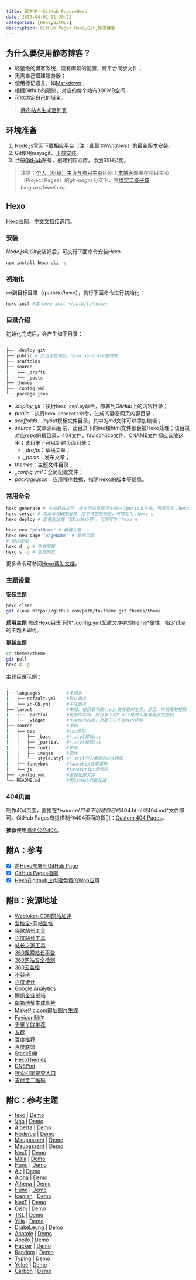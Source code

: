 ```yaml
---
title: 诞生记——GitHub Pages+Hexo
date: 2017-04-01 11:20:22
categories: [Hexo,GitHub]
description: GitHub Pages,Hexo,Git,静态博客
---
```

## 为什么要使用静态博客？
- 轻量级的博客系统，没有麻烦的配置，跨平台同步文件；
- 无需自己搭建服务器；
- 使用标记语言，如[Markdown](http://markdown.tw/)；
- 根据Github的限制，对应的每个站有300MB空间；
- 可以绑定自己的域名。

> [静态站点生成器列表](https://staticsitegenerators.net/)

## 环境准备

1. [Node.js官网](https://nodejs.org/)下载相应平台（注：此篇为*Windows*）的[最新版本](https://nodejs.org/en/download/)安装。
2. Git使用msysgit，[下载安装](https://git-scm.com/download/)。
3. 注册[GitHub](https://github.com)账号，创建相应仓库，添加SSH公钥。
  > 注意：[个人（组织）主页与项目主页](https://help.github.com/articles/user-organization-and-project-pages/)区别！[本博客](http://blog.wuzhiwei.cn)部署在项目主页（Project Pages）的*gh-pages*分支下，并[绑定二级子域](https://help.github.com/articles/setting-up-a-custom-subdomain/)*blog.wuzhiwei.cn*。

## Hexo
[Hexo官网](https://hexo.io/)，[中文文档传送门](https://hexo.io/zh-cn/docs/)。

### 安装
*Node.js*和*Git*安装好后，可执行下面命令安装*Hexo*：
``` bash
npm install hexo-cli -g
```
### 初始化
*cd*到目标目录（/path/to/hexo），执行下面命令进行初始化：
``` bash
hexo init #或 hexo init </path/to/hexo>
```
### 目录介绍
初始化完成后，会产生如下目录：
``` bash
.
├── .deploy_git
├── public # 此目录是稍后，hexo generate生成的
├── scaffolds
├── source
|   ├── _drafts
|   └── _posts
├── themes
├── _config.yml
└── package.json
```
- *.deploy_git*：执行`hexo deploy`命令，部署到*GitHub*上的内容目录；
- *public*：执行`hexo generate`命令，生成的静态网页内容目录；
- *scaffolds*：*layout*模板文件目录，其中的*md*文件可以添加编辑；
- *source*：文章源码目录，此目录下的*md*和*html*文件都会被Hexo处理；该目录对应*repo*的根目录，404文件、favicon.ico文件、CNAME文件都应该放这里；该目录下可以新建页面目录：
  - *_drafts*：草稿文章；
  - *_posts*：发布文章；
- *themes*：主题文件目录；
- *_config.yml*：全局配置文件；
- *package.json*：应用程序数据，指明Hexo的版本等信息。

### 常用命令
``` bash
hexo generate # 生成静态文件，会在当前目录下生成一个pulic文件夹，可简写为：hexo g
hexo server # 启动本地WEB服务，用于博客的预览，可简写为：hexo s
hexo deploy # 部署到远端（如GitHub等），可简写为：hexo n

hexo new "postName" # 新建文章
hexo new page "pageName" # 新建页面
# 组合使用
hexo d -g # 生成部署
hexo s -g # 生成预览
```
更多命令可参阅[Hexo帮助文档](https://hexo.io/zh-cn/docs/)。

### 主题设置
**安装主题**
``` bash
hexo clean
git clone https://github.com/path/to/theme.git themes/theme
```

**启用主题**
修改Hexo目录下的*_config.yml*配置文件中的*theme*属性，指定对应的主题名即可。

**更新主题**
``` bash
cd themes/theme
git pull
hexo s -g
```

主题目录示例：
``` bash
.
├── languages          #多语言
|   ├── default.yml    #默认语言
|   └── zh-CN.yml      #中文语言
├── layout             #布局，根目录下的*.ejs文件是对主页，分页，存档等的控制
|   ├── _partial       #局部的布局，此目录下的*.ejs是对头尾等局部的控制
|   └── _widget        #小挂件的布局，页面下方小挂件的控制
├── source             #源码
|   ├── css            #css源码 
|   |   ├── _base      #*.styl基础css
|   |   ├── _partial   #*.styl局部css
|   |   ├── fonts      #字体
|   |   ├── images     #图片
|   |   └── style.styl #*.styl引入需要的css源码
|   ├── fancybox       #fancybox效果源码
|   └── js             #javascript源代码
├── _config.yml        #主题配置文件
└── README.md          #用GitHub的都知道
```

### 404页面
制作404页面，直接在*/source/*目录下创建自己的*404.html*或*404.md*文件即可。GitHub Pages有提供制作404页面的指引：[Custom 404 Pages](https://help.github.com/articles/custom-404-pages)。

**推荐**使用[腾讯公益404](http://www.qq.com/404/)。

## 附A：参考
- [x] [將Hexo部署到GitHub Page](http://alincode.github.io/blog/2016/03/05/hexo-deploy/)
- [x] [GitHub Pages指南](http://wiki.jikexueyuan.com/project/github-pages-basics/)
- [x] [Hexo在github上构建免费的Web应用](http://blog.fens.me/hexo-blog-github/)

<!-- more -->
## 附B：资源地址
- [Webluker-CDN网站加速](http://www.webluker.com/)
- [监控宝-网站监控](http://www.jiankongbao.com/)
- [谷歌站长工具](http://www.google.com/intl/zh-CN/webmasters)
- [百度站长工具](http://zhanzhang.baidu.com/)
- [站长之家工具](http://tool.chinaz.com/)
- [360搜索站长平台](http://zhanzhang.so.com/)
- [360网站安全检测](http://webscan.360.cn/)
- [360云监控](http://jk.cloud.360.cn/)
- [不蒜子](http://busuanzi.ibruce.info/)
- [百度统计](http://tongji.baidu.com/)
- [Google Analytics](http://www.google.com/analytics/web/?hl=zh-CN)
- [腾讯企业邮箱](http://exmail.qq.com/)
- [邮箱地址生成图片](http://pic.sdodo.com/tool/mailpic)
- [MakePic.com邮址图片生成](http://www.makepic.com/email.php)
- [Favicon制作](http://tool.lu/favicon)
- [无觅关联推荐](http://www.wumii.com/widget/relatedItems)
- [友荐](http://www.ujian.cc/)
- [百度推荐](http://tuijian.baidu.com/)
- [百度联盟](http://union.baidu.com/)
- [StackEdit](https://stackedit.io/)
- [HexoThemes](https://github.com/hexojs/hexo/wiki/Themes)
- [DNSPod](https://www.dnspod.cn/)
- [搜索引擎提交入口](http://www.sousuoyinqingtijiao.com/)
- [支付宝二维码](https://qr.alipay.com/paipai/open.htm)

## 附C：参考主题
- [fexo](https://github.com/forsigner/fexo) | [Demo](http://forsigner.com/)
- [Vno](https://github.com/lenbo-ma/hexo-theme-vno) | [Demo](http://mlongbo.com/)
- [Alberta](https://github.com/ken8203/hexo-theme-alberta) | [Demo](http://jaychung.tw/)
- [Noderce](https://github.com/willerce/hexo-theme-noderce) | [Demo](http://willerce.com/)
- [Maupassant](https://github.com/tufu9441/maupassant-hexo) | [Demo](https://www.haomwei.com/)
- [Maupassant](https://github.com/7ye/maupassant-hexo) | [Demo](http://sevennight.cc/)
- [NexT](https://github.com/iissnan/hexo-theme-next) | [Demo](http://heroicyang.com)
- [Mala](https://github.com/idhyt/hexo-theme-next/tree/magiclamp) | [Demo](http://blog.idhyt.com/)
- [Huno](https://github.com/someus/huno) | [Demo](http://letiantian.me/)
- [Air](https://github.com/hustcer/hexo-theme-air) | [Demo](http://topdna.org/)
- [Aloha](https://github.com/henryhuang/hexo-theme-aloha) | [Demo](http://huangyijie.com/)
- [Athena](https://github.com/steven5538/hexo-theme-athena) | [Demo](http://steven5538.tw/)
- [Huno](https://github.com/someus/huno) | [Demo](http://letiantian.me/)
- [Iceman](https://github.com/wizicer/iceman) | [Demo](http://icerdesign.com/)
- [NexT](https://github.com/iissnan/hexo-theme-next) | [Demo](http://notes.iissnan.com/)
- [Oishi](https://github.com/henryhuang/oishi) | [Demo](http://henryhuang.github.io/oishi/)
- [TKL](https://github.com/SuperKieran/TKL) | [Demo](http://go.kieran.top/)
- [Yilia](https://github.com/litten/hexo-theme-yilia) | [Demo](http://litten.me/)
- [DrakeLeung](https://github.com/DrakeLeung/blog) | [Demo](https://lyyourc.com)
- [Anatole](https://github.com/Ben02/hexo-theme-Anatole) | [Demo](http://anatole.munen.cc)
- [Apollo](https://github.com/pinggod/hexo-theme-apollo) | [Demo](http://pinggod.com)
- [Hacker](https://github.com/CodeDaraW/Hacker) | [Demo](https://blog.daraw.cn/)
- [Random](https://github.com/stiekel/hexo-theme-random) | [Demo](https://chensd.com/)
- [Typing](https://github.com/geekplux/hexo-theme-typing) | [Demo](http://geekplux.com)
- [Yelee](https://github.com/MOxFIVE/hexo-theme-yelee) | [Demo](http://moxfive.xyz)
- [Carbon](https://github.com/icylogic/carbon) | [Demo](https://icylogic.github.io/carbon/)